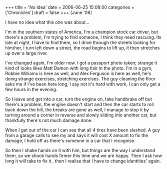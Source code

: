 +++
title = 'No Idea'
date = 2006-06-25 15:08:00
categories = ['Chronicles']
draft = false
+++
[June '06]
 
I have no idea what this one was about...
 
I'm in the southern states of America, I'm a champion stock car driver, but there's a problem, I'm trying to find someone, I think they need rescuing. Its late at night, I have to find them, so I drive through the streets looking for him/her, I turn left down a street, the road begins to lift up, it then stretches up over a large river. 

I've changed again, I'm older now. I got a passport photo taken; strange it kind of looks likes Matt Damon with long hair in the photo. I'm in a gym, Robbie Williams is here as well, and Alex Ferguson is here as well, he's doing strange exercises, stretching exercises. The guy cleaning the floor asks me if I've been here long, I say not it's hard with work, I can only get a few hours in the evening. 

So I leave and get into a car, turn the engine on, take handbrake off but there's a problem, the engine doesn't start and then the car starts to roll back down the hill, the breaks are gone as well, I manage to stop it by turning around a corner in reverse and slowly sliding into another car, but thankfully there's not much damage done. 

When I get out of the car I can see that all 4 tires have been slashed. A guy from a garage calls to see my and says it will cost X amount to fix the damage, I hold off as there's someone in a car that I recognise. 

So then I shake hands on it with him, but things are the way I understand them, so we shook hands firmer this time and we are happy. Then I ask how long it will take to fix it , then I realise that I have to change identities' again.
